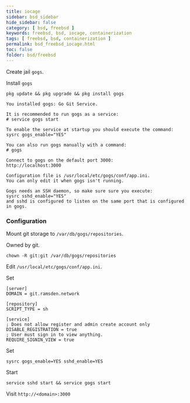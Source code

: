 ```yaml
---
title: iocage
sidebar: bsd_sidebar
hide_sidebar: false
category: [ bsd, freebsd ]
keywords: freebsd, bsd, iocage, containerization
tags: [ freebsd, bsd, containerization ]
permalink: bsd_freebsd_iocage.html
toc: false
folder: bsd/freebsd
---
```


Create jail `gogs`.

Install `gogs`

```
pkg update && pkg upgrade && pkg install gogs
```

```
You installed gogs: Go Git Service.

It is recommended to run gogs as a service:
# service gogs start

To enable the service at startup you should execute the command:
sysrc gogs_enable="YES"

You can also run gogs manually with a command:
# gogs

Connect to gogs on the default port 3000:
http://localhost:3000

Configuration file is /usr/local/etc/gogs/conf/app.ini.
You can only edit it when gogs isn't running.

Gogs needs an SSH daemon, so make sure sure you execute:
sysrc sshd_enable="YES"
and sshd is configured to listen on the same port that is configured
in gogs.
```

### Configuration

Mount git storage to `/var/db/gogs/repositories`. 

Owned by git.

```
chown -R git:git /var/db/gogs/repositories
```
Edit `/usr/local/etc/gogs/conf/app.ini`.

Set

```
[server]
DOMAIN = git.ramsden.network

[repository]
SCRIPT_TYPE = sh

[service]
; Does not allow register and admin create account only
DISABLE_REGISTRATION = true 
; User must sign in to view anything.
REQUIRE_SIGNIN_VIEW = true
```

Set

```
sysrc gogs_enable=YES sshd_enable=YES
```

Start

```
service sshd start && service gogs start
```

Visit `http://<domain>:3000`
